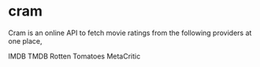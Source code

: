 # cram


Cram is an online API to fetch movie ratings from the following providers at one place,

IMDB
TMDB
Rotten Tomatoes
MetaCritic


